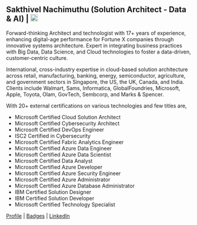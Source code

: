 
## Sakthivel Nachimuthu (Solution Architect - Data & AI) | <a href="https://www.linkedin.com/in/dcnsakthi" target="_blank"><img src="https://content.linkedin.com/content/dam/me/business/en-us/amp/brand-site/v2/bg/LI-Bug.svg.original.svg" height="20px"></a> 

Forward-thinking Architect and technologist with 17+ years of experience, enhancing digital-age performance for Fortune X companies through innovative systems architecture. Expert in integrating business practices with Big Data, Data Science, and Cloud technologies to foster a data-driven, customer-centric culture.

International, cross-industry expertise in cloud-based solution architecture across retail, manufacturing, banking, energy, semiconductor, agriculture, and government sectors in Singapore, the US, the UK, Canada, and India. Clients include Walmart, Sams, Informatica, GlobalFoundries, Microsoft, Apple, Toyota, Olam, GovTech, Sembcorp, and Marks & Spencer.

With 20+ external certifications on various technologies and few titles are,
- Microsoft Certified Cloud Solution Architect
- Microsoft Certified Cybersecurity Architect
- Microsoft Certified DevOps Engineer
- ISC2 Certified in Cybersecurity
- Microsoft Certified Fabric Analytics Engineer
- Microsoft Certified Azure Data Engineer
- Microsoft Certified Azure Data Scientist
- Microsoft Certified Data Analyst
- Microsoft Certified Azure Developer
- Microsoft Certified Azure Security Engineer
- Microsoft Certified Azure Administrator
- Microsoft Certified Azure Database Administrator
- IBM Certified Solution Designer
- IBM Certified Solution Developer
- Microsoft Certified Technology Specialist

<a href="https://dcnsakthi.github.io/" target="_blank">Profile</a> | <a href="https://www.credly.com/users/dcnsakthi/badges" target="_blank">Badges</a> | <a href="https://www.linkedin.com/in/dcnsakthi" target="_blank">LinkedIn</a>
